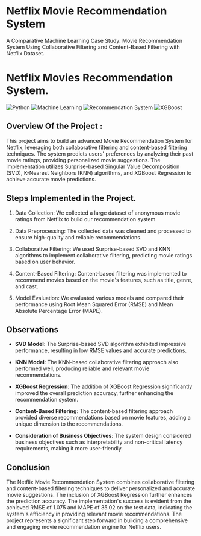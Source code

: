 # Netflix Movie Recommendation System
A Comparative Machine Learning Case Study: Movie Recommendation System Using Collaborative Filtering and Content-Based Filtering with Netflix Dataset.

# Netflix Movies Recommendation System.

![Python](https://img.shields.io/badge/Python-3.7%2B-brightgreen.svg) ![Machine Learning](https://img.shields.io/badge/Machine_Learning-Collaborative_Filtering%2C_Content_Based-yellow.svg) ![Recommendation System](https://img.shields.io/badge/Recommendation_System-Netflix_Movie-blue.svg) ![XGBoost](https://img.shields.io/badge/XGBoost-Gradient_Boosting-orange.svg)

## Overview Of the Project :

This project aims to build an advanced Movie Recommendation System for Netflix, leveraging both collaborative filtering and content-based filtering techniques. The system predicts users' preferences by analyzing their past movie ratings, providing personalized movie suggestions. The implementation utilizes Surprise-based Singular Value Decomposition (SVD), K-Nearest Neighbors (KNN) algorithms, and XGBoost Regression to achieve accurate movie predictions.

## Steps Implemented in the Project.

1. Data Collection: We collected a large dataset of anonymous movie ratings from Netflix to build our recommendation system.

2. Data Preprocessing: The collected data was cleaned and processed to ensure high-quality and reliable recommendations.

3. Collaborative Filtering: We used Surprise-based SVD and KNN algorithms to implement collaborative filtering, predicting movie ratings based on user behavior.

4. Content-Based Filtering: Content-based filtering was implemented to recommend movies based on the movie's features, such as title, genre, and cast.

5. Model Evaluation: We evaluated various models and compared their performance using Root Mean Squared Error (RMSE) and Mean Absolute Percentage Error (MAPE).

## Observations

- **SVD Model**: The Surprise-based SVD algorithm exhibited impressive performance, resulting in low RMSE values and accurate predictions.

- **KNN Model**: The KNN-based collaborative filtering approach also performed well, producing reliable and relevant movie recommendations.

- **XGBoost Regression**: The addition of XGBoost Regression significantly improved the overall prediction accuracy, further enhancing the recommendation system.

- **Content-Based Filtering**: The content-based filtering approach provided diverse recommendations based on movie features, adding a unique dimension to the recommendations.

- **Consideration of Business Objectives**: The system design considered business objectives such as interpretability and non-critical latency requirements, making it more user-friendly.

## Conclusion

The Netflix Movie Recommendation System combines collaborative filtering and content-based filtering techniques to deliver personalized and accurate movie suggestions. The inclusion of XGBoost Regression further enhances the prediction accuracy. The implementation's success is evident from the achieved RMSE of 1.075 and MAPE of 35.02 on the test data, indicating the system's efficiency in providing relevant movie recommendations. The project represents a significant step forward in building a comprehensive and engaging movie recommendation engine for Netflix users.
